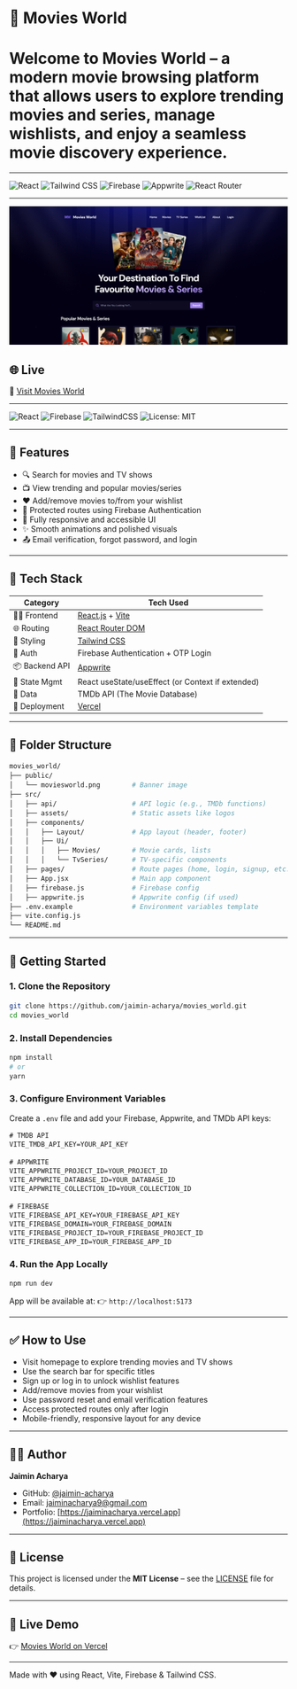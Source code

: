 # 🎥 Movies World

# Welcome to **Movies World** – a modern movie browsing platform that allows users to explore trending movies and series, manage wishlists, and enjoy a seamless movie discovery experience.

---

![React](https://img.shields.io/badge/react-%2320232a.svg?style=for-the-badge&logo=react&logoColor=%2361DAFB)  ![Tailwind CSS](https://img.shields.io/badge/tailwindcss-%2338B2AC.svg?style=for-the-badge&logo=tailwind-css&logoColor=white)  ![Firebase](https://img.shields.io/badge/firebase-%23039BE5.svg?style=for-the-badge&logo=firebase&logoColor=white)  ![Appwrite](https://img.shields.io/badge/appwrite-%23F02E65.svg?style=for-the-badge&logo=appwrite&logoColor=white)  ![React Router](https://img.shields.io/badge/React_Router-%23CA4245.svg?style=for-the-badge&logo=react-router&logoColor=white)  


---

![Movies World Banner](./public/moviesworld.png)

## 🌐 Live

🔗 [Visit Movies World](https://infomoviesworld.vercel.app/)

---

![React](https://img.shields.io/badge/React-2025-blue)
![Firebase](https://img.shields.io/badge/Firebase-Auth-yellow)
![TailwindCSS](https://img.shields.io/badge/Tailwind-CSS-38BDF8)
![License: MIT](https://img.shields.io/badge/License-MIT-green)

---

## 🚀 Features

- 🔍 Search for movies and TV shows
- 📺 View trending and popular movies/series
- ❤️ Add/remove movies to/from your wishlist
- 🔐 Protected routes using Firebase Authentication
- 📱 Fully responsive and accessible UI
- ✨ Smooth animations and polished visuals
- 📤 Email verification, forgot password, and login

---

## 🧰 Tech Stack

| Category       | Tech Used                                                      |
| -------------- | -------------------------------------------------------------- |
| 🧑‍💻 Frontend    | [React.js](https://reactjs.org/) + [Vite](https://vitejs.dev/) |
| 🌐 Routing     | [React Router DOM](https://reactrouter.com/)                   |
| 🎨 Styling     | [Tailwind CSS](https://tailwindcss.com/)                       |
| 🔐 Auth        | Firebase Authentication + OTP Login                            |
| 📦 Backend API | [Appwrite](https://appwrite.io/)                               |
| 📁 State Mgmt  | React useState/useEffect (or Context if extended)              |
| 🍿 Data        | TMDb API (The Movie Database)                                  |
| 🚀 Deployment  | [Vercel](https://vercel.com/)                                  |

---

## 📁 Folder Structure

```bash
movies_world/
├── public/
│   └── moviesworld.png        # Banner image
├── src/
│   ├── api/                   # API logic (e.g., TMDb functions)
│   ├── assets/                # Static assets like logos
│   ├── components/
│   │   ├── Layout/            # App layout (header, footer)
│   │   ├── Ui/
│   │   │   ├── Movies/        # Movie cards, lists
│   │   │   └── TvSeries/      # TV-specific components
│   ├── pages/                 # Route pages (home, login, signup, etc.)
│   ├── App.jsx                # Main app component
│   ├── firebase.js            # Firebase config
│   ├── appwrite.js            # Appwrite config (if used)
├── .env.example               # Environment variables template
├── vite.config.js
└── README.md
```

---

## 🔧 Getting Started

### 1. Clone the Repository

```bash
git clone https://github.com/jaimin-acharya/movies_world.git
cd movies_world
```

### 2. Install Dependencies

```bash
npm install
# or
yarn
```

### 3. Configure Environment Variables

Create a `.env` file and add your Firebase, Appwrite, and TMDb API keys:

```env
# TMDB API
VITE_TMDB_API_KEY=YOUR_API_KEY

# APPWRITE
VITE_APPWRITE_PROJECT_ID=YOUR_PROJECT_ID
VITE_APPWRITE_DATABASE_ID=YOUR_DATABASE_ID
VITE_APPWRITE_COLLECTION_ID=YOUR_COLLECTION_ID

# FIREBASE
VITE_FIREBASE_API_KEY=YOUR_FIREBASE_API_KEY
VITE_FIREBASE_DOMAIN=YOUR_FIREBASE_DOMAIN
VITE_FIREBASE_PROJECT_ID=YOUR_FIREBASE_PROJECT_ID
VITE_FIREBASE_APP_ID=YOUR_FIREBASE_APP_ID
```

### 4. Run the App Locally

```bash
npm run dev
```

App will be available at:
👉 `http://localhost:5173`

---

## ✅ How to Use

- Visit homepage to explore trending movies and TV shows
- Use the search bar for specific titles
- Sign up or log in to unlock wishlist features
- Add/remove movies from your wishlist
- Use password reset and email verification features
- Access protected routes only after login
- Mobile-friendly, responsive layout for any device

---

## 👨‍💻 Author

**Jaimin Acharya**

- GitHub: [@jaimin-acharya](https://github.com/jaimin-acharya)
- Email: [jaiminacharya9@gmail.com](mailto:jaiminacharya9@gmail.com)
- Portfolio: [https://jaiminacharya.vercel.app](https://jaiminacharya.vercel.app)

---

## 📜 License

This project is licensed under the **MIT License** – see the [LICENSE](./LICENSE) file for details.

---

## 🔗 Live Demo

👉 [Movies World on Vercel](https://infomoviesworld.vercel.app/)

---

Made with ❤️ using React, Vite, Firebase & Tailwind CSS.
